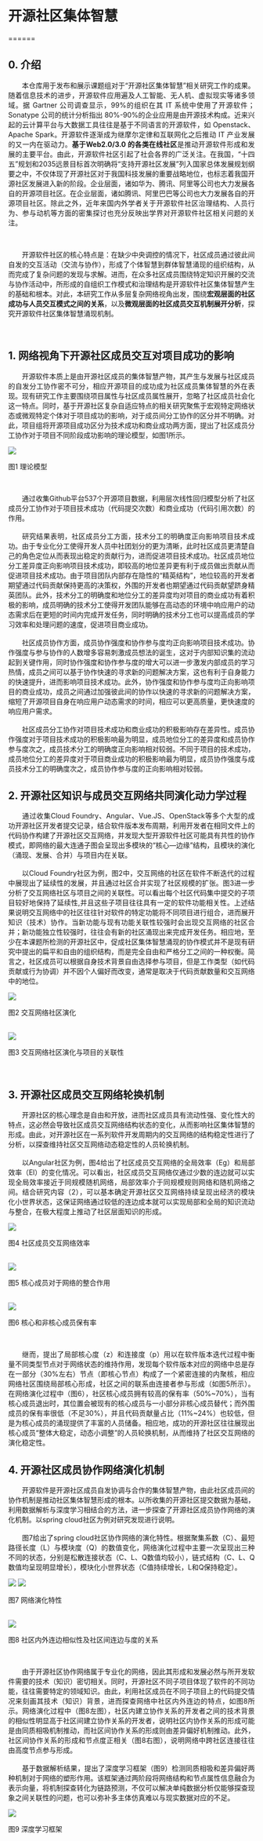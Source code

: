 # 开源社区集体智慧
======
## 0. 介绍
<p align="justify">&ensp;&ensp;&ensp;&ensp;本仓库用于发布和展示课题组对于“开源社区集体智慧”相关研究工作的成果。随着信息技术的进步，开源软件应用遍及人工智能、无人机、虚拟现实等诸多领域。据 Gartner 公司调查显示，99%的组织在其 IT 系统中使用了开源软件；Sonatype 公司的统计分析指出 80%-90%的企业应用是由开源技术构成。近来兴起的云计算平台与大数据工具往往是基于不同语言的开源软件，如 Openstack、Apache Spark。开源软件逐渐成为继摩尔定律和互联网化之后推动 IT 产业发展的又一内在驱动力。<strong>基于Web2.0/3.0 的各类在线社区</strong>是推动开源软件形成和发展的主要平台。由此，开源软件社区引起了社会各界的广泛关注。在我国，“十四五”规划和2035远景目标首次明确将“支持开源社区发展”列入国家总体发展规划纲要之中，不仅体现了开源社区对于我国科技发展的重要战略地位，也标志着我国开源社区发展进入新的阶段。企业层面，诸如华为、腾讯、阿里等公司也大力发展各自的开源项目社区。在企业层面，诸如腾讯、阿里巴巴等公司也大力发展各自的开源项目社区。除此之外，近年来国内外学者关于开源软件社区治理结构、人员行为、参与动机等方面的密集探讨也充分反映出学界对开源软件社区相关问题的关注。</p><br>

<p align="justify">&ensp;&ensp;&ensp;&ensp;开源软件社区的核心特点是：在缺少中央调控的情况下，社区成员通过彼此间自发的交互活动（交流与协作），形成了个体智慧到群体智慧涌现的组织结构，从而完成了复杂问题的发现与求解。进而，在众多社区成员围绕特定知识开展的交流与协作活动中，所形成的自组织工作模式和治理结构是开源软件社区集体智慧产生的基础和根本。对此，本研究工作从多层复杂网络视角出发，围绕<strong>宏观层面的社区成功与人员交互模式之间的关系</strong>，以及<strong>微观层面的社区成员交互机制展开分析</strong>，探究开源软件社区集体智慧涌现机制。</p><br>

## 1. 网络视角下开源社区成员交互对项目成功的影响
<p align="justify">&ensp;&ensp;&ensp;&ensp;开源软件本质上是由开源社区成员的集体智慧产物，其产生与发展与社区成员的自发分工协作密不可分，相应开源项目的成功成为社区成员集体智慧的外在表现。现有研究工作主要围绕项目属性与社区成员属性展开，忽略了社区成员社会化这一特点。同时，基于开源社区复杂自适应特点的相关研究聚焦于宏观特定网络状态或微观特定个体对于项目成功的影响，对于成员间分工协作的区分并不明确。对此，项目组将开源项目成功区分为技术成功和商业成功两方面，提出了社区成员分工协作对于项目不同阶段成功影响的理论模型，如图1所示。<br></p>
<img src="https://github.com/godsonlau/godsonlau/blob/main/pic/f1.png">
<p>图1 理论模型</p><br>

<p align="justify">&ensp;&ensp;&ensp;&ensp;通过收集Github平台537个开源项目数据，利用层次线性回归模型分析了社区成员分工协作对于项目技术成功（代码提交次数）和商业成功（代码引用次数）的作用。<br><br>&ensp;&ensp;&ensp;&ensp;研究结果表明，社区成员分工方面，技术分工的明确度正向影响项目技术成功。由于专业化分工使得开发人员中社团划分的更为清晰，此时社区成员更清楚自己的角色定位从而表现出稳定的贡献行为，进而促进项目技术成功。社区成员地位分工差异度正向影响项目技术成功，即较高的地位差异更有利于成员做出贡献从而促进项目技术成功。由于项目团队内部存在隐性的“精英结构”，地位较高的开发者期望通过代码贡献保持更高的决策权，外围的开发者也期望通过代码贡献望跻身精英团队。此外，技术分工的明确度和地位分工的差异度均对项目的商业成功有着积极的影响，成员明确的技术分工使得开发团队能够在高动态的环境中响应用户的动态需求后在更短的时间内完成开发任务，同时明确的技术分工也可以提高成员的学习效率和处理问题的速度，促进项目商业成功。<br><br>&ensp;&ensp;&ensp;&ensp;社区成员协作方面，成员协作强度和协作参与度均正向影响项目技术成功。协作强度与参与协作的人数增多容易刺激成员想法的诞生，这对于内部知识集的流动起到关键作用，同时协作强度和协作参与度的增大可以进一步激发内部成员的学习热情，成员之间可以基于协作快速的寻求新的问题解决方案，这也有利于自身能力的快速提升，进而影响项目技术成功。此外，协作强度和协作参与度均正向影响项目的商业成功，成员之间通过加强彼此间的协作以快速的寻求新的问题解决方案，缩短了开源项目自身在响应用户动态需求的时间，相应可以更高质量，更快速度的响应用户需求。<br><br>&ensp;&ensp;&ensp;&ensp;社区成员分工协作对项目技术成功和商业成功的积极影响存在差异性。成员协作强度对于项目技术成功的积极影响最为明显，成员地位分工的差异度和成员协作参与度次之，成员技术分工的明确度正向影响相对较弱。不同于项目的技术成功，成员地位分工的差异度对于项目商业成功的积极影响最为明显，成员协作强度与成员技术分工的明确度次之，成员协作参与度的正向影响相对较弱。</p>

## 2. 开源社区知识与成员交互网络共同演化动力学过程
<p align="justify">&ensp;&ensp;&ensp;&ensp;通过收集Cloud Foundry、Angular、Vue.JS、OpenStack等多个大型的成功开源社区开发者提交记录，结合软件版本发布周期，利用开发者在相同文件上的代码协作构建了开源社区交互网络，并发现大型开源软件社区可能具有共性的协作模式，即网络的最大连通子图会呈现出多模块的“核心—边缘”结构，且模块的演化（涌现、发展、合并）与项目内在关联。<br><br>&ensp;&ensp;&ensp;&ensp;以Cloud Foundry社区为例，图2中，交互网络的社区在软件不断迭代的过程中展现出了延续性的发展，并且通过社区合并实现了社区规模的扩张。图3进一步分析了交互网络社区与项目之间的关联性。可以看出每个社区代码集中提交的子项目较好地保持了延续性,并且这些子项目往往具有一定的软件功能相关性。上述结果说明交互网络中的社区往往针对软件的特定功能将不同项目进行组合，进而展开知识（技术）协作。当新功能与现有功能关联性较强时会出现交互网络的社区合并；新功能独立性较强时，往往会有新的社区涌现出来完成开发任务。相应地，至少在本课题所检测的开源社区中，促成社区集体智慧涌现的协作模式并不是现有研究中提出的扁平和自由的组织结构，而是完全自由和严格分工之间的一种权衡。简言之，社区成员可以根据自身技术背景自由选择参与项目，但是工作类型（如代码贡献或行为协调）并不因个人偏好而改变，通常是取决于代码贡献数量和交互网络中的地位。</p>
<img src="https://github.com/godsonlau/godsonlau/blob/main/pic/f2.jpg">
<p>图2 交互网络社区演化</p><br>
<img src="https://github.com/godsonlau/godsonlau/blob/main/pic/f3.jpg">
<p>图3 交互网络社区演化与项目的关联性</p><br>

## 3. 开源社区成员交互网络轮换机制
<p align="justify">&ensp;&ensp;&ensp;&ensp;开源社区的核心理念是自由和开放，进而社区成员具有流动性强、变化性大的特点，这必然会导致社区成员交互网络结构状态的变化，从而影响社区集体智慧的形成。由此，对开源社区在一系列软件开发周期内的交互网络的结构稳定性进行了分析，以探查维持社区交互网络动态稳定性的人员轮换机制。<br><br>&ensp;&ensp;&ensp;&ensp;以Angular社区为例，图4给出了社区成员交互网络的全局效率（Eg）和局部效率（El）的变化情况。可以看出，社区成员交互网络仅通过少数的连边就可以实现全局效率接近于同规模随机网络，局部效率介于同规模规则网络和随机网络之间。结合研究内容（2），可以基本确定开源社区交互网络持续呈现出经济的模块化小世界状态，这保证网络通过较低的连边成本就可以实现局部和全局的知识流动与整合，在极大程度上推动了社区层面知识的形成。</p>
<img src="https://github.com/godsonlau/godsonlau/blob/main/pic/f4.jpg">
<p>图4 社区成员交互网络效率</p><br>
<img src="https://github.com/godsonlau/godsonlau/blob/main/pic/f5.jpg">
<p>图5 核心成员对于网络的整合作用</p><br>
<img src="https://github.com/godsonlau/godsonlau/blob/main/pic/f6.jpg">
<p>图6 核心和非核心成员保有率</p><br>

<p align="justify">&ensp;&ensp;&ensp;&ensp;继而，提出了局部核心度（z）和连接度（p）用以在软件版本迭代过程中衡量不同类型节点对于网络状态的维持作用，发现每个软件版本对应的网络中总是存在一部分（30%左右）节点（即核心节点）构成了一个紧密连接的内聚核，相应网络社区围绕局部核心形成，社区之间的联系由连接者参与形成（如图5所示）。在网络演化过程中（图6），社区核心成员拥有较高的保有率（50%~70%），当有核心成员退出时，其位置会被现有的核心成员与一小部分非核心成员替代；而外围成员的保有率很低（不足30%），并且代码贡献量占比（11%~24%）也较低，但是为核心成员的涌现提供了丰富的人员储备。相应地，成功的开源社区往往展现出核心成员“整体大稳定，动态小调整”的人员轮换机制，从而维持了社区交互网络的演化稳定性。</p>

## 4. 开源社区成员协作网络演化机制
<p align="justify">&ensp;&ensp;&ensp;&ensp;开源软件是开源社区成员自发协调与合作的集体智慧产物，由此社区成员间的协作机制是推动社区集体智慧形成的根本。以所收集的开源社区提交数据为基础，利用数据解析与深度学习相结合的方法，进一步探查了开源社区成员协作网络的演化机制。以spring cloud社区为例对研究发现进行说明。<br><br>&ensp;&ensp;&ensp;&ensp;图7给出了spring cloud社区协作网络的演化特性。根据聚集系数（C）、最短路径长度（L）与模块度（Q）的数值变化，网络演化过程中主要一次呈现出三种不同的状态，分别是松散连接状态（C、L、Q数值均较小），链式结构（C、L、Q数值均呈现明显增长），模块化小世界状态（C值持续增长，L和Q保持稳定）。</p>

<img src="https://github.com/godsonlau/godsonlau/blob/main/pic/f7-1.jpg">
<img src="https://github.com/godsonlau/godsonlau/blob/main/pic/f7-2.jpg">
<p>图7 网络演化特性</p><br>

<img src="https://github.com/godsonlau/godsonlau/blob/main/pic/f8.jpg">
<p>图8 社区内外连边相似性及社区间连边与度的关系</p><br>

<p align="justify">&ensp;&ensp;&ensp;&ensp;由于开源社区协作网络属于专业化的网络，因此其形成和发展必然与所开发软件需要的技术（知识）密切相关。同时，开源社区不同子项目体现了软件的不同功能，往往需要特定的领域知识。由此，利用社区成员在不同子项目上的代码提交情况来刻画其技术（知识）背景，进而探查网络中社区内外连边的特点，如图8所示。网络演化过程中（图8左图），社区内建立协作关系的开发者之间的技术背景的相似性明显高于社区间建立协作关系的开发者，说明社区内协作关系的形成可能是由同质相吸机制推动，而社区间协作关系的形成则由差异偏好机制推动。此外，社区间协作关系的形成和节点度正相关（图8右图），说明网络中跨社区连接往往由高度节点参与形成。<br><br>&ensp;&ensp;&ensp;&ensp;基于数据解析结果，提出了深度学习框架（图9）检测同质相吸和差异偏好两种机制对于网络的塑形作用。该框架通过两阶段将网络结构和节点属性信息融合为表示向量，将机制探查转化为链路预测，不仅可以解决单纯数据分析仅能够探查现象之间关联性的问题，也可以弥补多主体仿真难以与现实数据对应的不足。</p>

<img src="https://github.com/godsonlau/godsonlau/blob/main/pic/f9.jpg">
<p>图9 深度学习框架</p><br>
